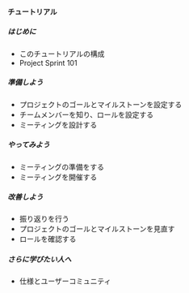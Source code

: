 <!-- イメージ

- はじめに で、チュートリアル自体の構成と、PJSの概要、関連する情報源など、基礎情報をinput。
- 導入 で、最初のセットアップの仕方を説明
- 実践 で、プロセスを走り始めてみる。
- 改善 で、プロセスをうけての実践と最適化について語る

といった感じ。

ソースの中心はCODEのベーシックとプラグイン。アドバンスは基本的に入れていない。Tipsは、実践ログから作る内容になる。

-->

#### チュートリアル

##### はじめに
  - このチュートリアルの構成
  - Project Sprint 101

##### 準備しよう
- プロジェクトのゴールとマイルストーンを設定する
- チームメンバーを知り、ロールを設定する
- ミーティングを設計する

##### やってみよう
- ミーティングの準備をする
- ミーティングを開催する

##### 改善しよう
- 振り返りを行う
- プロジェクトのゴールとマイルストーンを見直す
- ロールを確認する

##### さらに学びたい人へ
- 仕様とユーザーコミュニティ
